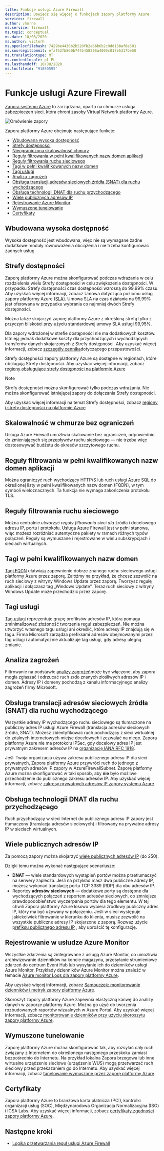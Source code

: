 ```yaml
---
title: Funkcje usługi Azure Firewall
description: Dowiedz się więcej o funkcjach zapory platformy Azure
services: firewall
author: vhorne
ms.service: firewall
ms.topic: conceptual
ms.date: 10/08/2020
ms.author: victorh
ms.openlocfilehash: 7429be4430b2b520fb2a66b6b2c0dd138af8e501
ms.sourcegitcommit: efaf52fb860b744b458295a4009c017e5317be50
ms.translationtype: MT
ms.contentlocale: pl-PL
ms.lasthandoff: 10/08/2020
ms.locfileid: "91850595"
---
```

# <a name="azure-firewall-features"></a>Funkcje usługi Azure Firewall

[Zapora systemu Azure](overview.md) to zarządzana, oparta na chmurze usługa zabezpieczeń sieci, która chroni zasoby Virtual Network platformy Azure.

![Omówienie zapory](media/overview/firewall-threat.png)

Zapora platformy Azure obejmuje następujące funkcje:

- [Wbudowana wysoka dostępność](#built-in-high-availability)
- [Strefy dostępności](#availability-zones)
- [Nieograniczona skalowalność chmury](#unrestricted-cloud-scalability)
- [Reguły filtrowania w pełni kwalifikowanych nazw domen aplikacji](#application-fqdn-filtering-rules)
- [Reguły filtrowania ruchu sieciowego](#network-traffic-filtering-rules)
- [Tagi w pełni kwalifikowanych nazw domen](#fqdn-tags)
- [Tagi usługi](#service-tags)
- [Analiza zagrożeń](#threat-intelligence)
- [Obsługa translacji adresów sieciowych źródła (SNAT) dla ruchu wychodzącego](#outbound-snat-support)
- [Obsługa technologii DNAT dla ruchu przychodzącego](#inbound-dnat-support)
- [Wiele publicznych adresów IP](#multiple-public-ip-addresses)
- [Rejestrowanie Azure Monitor](#azure-monitor-logging)
- [Wymuszone tunelowanie](#forced-tunneling)
- [Certyfikaty](#certifications)

## <a name="built-in-high-availability"></a>Wbudowana wysoka dostępność

Wysoka dostępność jest wbudowana, więc nie są wymagane żadne dodatkowe moduły równoważenia obciążenia i nie trzeba konfigurować żadnych usług.

## <a name="availability-zones"></a>Strefy dostępności

Zaporę platformy Azure można skonfigurować podczas wdrażania w celu rozdzielenia wielu Strefy dostępności w celu zwiększenia dostępności. W przypadku Strefy dostępności czas dostępności wzrosną do 99,99% czasu. Aby uzyskać więcej informacji, zobacz Umowa dotycząca poziomu usług zapory platformy Azure [(SLA)](https://azure.microsoft.com/support/legal/sla/azure-firewall/v1_0/). Umowa SLA na czas działania na 99,99% jest oferowana w przypadku wybrania co najmniej dwóch Strefy dostępności.

Można także skojarzyć zaporę platformy Azure z określoną strefą tylko z przyczyn bliskości przy użyciu standardowej umowy SLA usługi 99,95%.

Dla zapory wdrożonej w strefie dostępności nie ma dodatkowych kosztów. Istnieją jednak dodatkowe koszty dla przychodzących i wychodzących transferów danych skojarzonych z Strefy dostępności. Aby uzyskać więcej informacji, zobacz [szczegóły cennika](https://azure.microsoft.com/pricing/details/bandwidth/)dotyczącego przepustowości.

Strefy dostępności zapory platformy Azure są dostępne w regionach, które obsługują Strefy dostępności. Aby uzyskać więcej informacji, zobacz [regiony obsługujące strefy dostępności na platformie Azure](../availability-zones/az-region.md)

> [!NOTE]
> Strefy dostępności można skonfigurować tylko podczas wdrażania. Nie można skonfigurować istniejącej zapory do dołączania Strefy dostępności.

Aby uzyskać więcej informacji na temat Strefy dostępności, zobacz [regiony i strefy dostępności na platformie Azure](../availability-zones/az-overview.md)

## <a name="unrestricted-cloud-scalability"></a>Skalowalność w chmurze bez ograniczeń

Usługa Azure Firewall umożliwia skalowanie bez ograniczeń, odpowiednio do zmieniających się przepływów ruchu sieciowego — nie trzeba więc dostosowywać budżetu do okresów szczytowego ruchu.

## <a name="application-fqdn-filtering-rules"></a>Reguły filtrowania w pełni kwalifikowanych nazw domen aplikacji

Można ograniczyć ruch wychodzący HTTP/S lub ruch usługi Azure SQL do określonej listy w pełni kwalifikowanych nazw domen (FQDN), w tym symboli wieloznacznych. Ta funkcja nie wymaga zakończenia protokołu TLS.

## <a name="network-traffic-filtering-rules"></a>Reguły filtrowania ruchu sieciowego

Można centralnie *utworzyć reguły* *filtrowania sieci dla* źródła i docelowego adresu IP, portu i protokołu. Usługa Azure Firewall jest w pełni stanowa, więc możesz rozróżniać autentyczne pakiety w ramach różnych typów połączeń. Reguły są wymuszane i rejestrowane w wielu subskrypcjach i sieciach wirtualnych.

## <a name="fqdn-tags"></a>Tagi w pełni kwalifikowanych nazw domen

[Tagi FQDN](fqdn-tags.md) ułatwiają zapewnienie dobrze znanego ruchu sieciowego usługi platformy Azure przez zaporę. Załóżmy na przykład, że chcesz zezwolić na ruch sieciowy z witryny Windows Update przez zaporę. Tworzysz regułę aplikacji i dołączasz tag „Windows Update”. Teraz ruch sieciowy z witryny Windows Update może przechodzić przez zaporę.

## <a name="service-tags"></a>Tagi usługi

[Tag usługi](service-tags.md) reprezentuje grupę prefiksów adresów IP, która pomaga zminimalizować złożoność tworzenia reguł zabezpieczeń. Nie można utworzyć własnego tagu usługi ani określić, które adresy IP znajdują się w tagu. Firma Microsoft zarządza prefiksami adresów obejmowanymi przez tag usługi i automatycznie aktualizuje tag usługi, gdy adresy ulegną zmianie.

## <a name="threat-intelligence"></a>Analiza zagrożeń

Filtrowanie na podstawie [analizy zagrożeń](threat-intel.md)może być włączone, aby zapora mogła zgłaszać i odrzucać ruch z/do znanych złośliwych adresów IP i domen. Adresy IP i domeny pochodzą z kanału informacyjnego analizy zagrożeń firmy Microsoft.

## <a name="outbound-snat-support"></a>Obsługa translacji adresów sieciowych źródła (SNAT) dla ruchu wychodzącego

Wszystkie adresy IP wychodzącego ruchu sieciowego są tłumaczone na publiczny adres IP usługi Azure Firewall (translacja adresów sieciowych źródła, SNAT). Możesz zidentyfikować ruch pochodzący z sieci wirtualnej do zdalnych internetowych miejsc docelowych i zezwalać na niego. Zapora platformy Azure nie ma protokołu IPSec, gdy docelowy adres IP jest prywatnym zakresem adresów IP na [organizację IANA RFC 1918](https://tools.ietf.org/html/rfc1918). 

Jeśli Twoja organizacja używa zakresu publicznego adresu IP dla sieci prywatnych, Zapora platformy Azure przywróci ruch do jednego z prywatnych adresów IP zapory w AzureFirewallSubnet. Zaporę platformy Azure można skonfigurować w taki sposób, aby **nie** było możliwe przechodzenie do publicznego zakresu adresów IP. Aby uzyskać więcej informacji, zobacz [zakresy prywatnych adresów IP zapory systemu Azure](snat-private-range.md).

## <a name="inbound-dnat-support"></a>Obsługa technologii DNAT dla ruchu przychodzącego

Ruch przychodzący w sieci Internet do publicznego adresu IP zapory jest tłumaczony (translacja adresów sieciowych) i filtrowany na prywatne adresy IP w sieciach wirtualnych.

## <a name="multiple-public-ip-addresses"></a>Wiele publicznych adresów IP

Za pomocą zapory można skojarzyć [wiele publicznych adresów IP](deploy-multi-public-ip-powershell.md) (do 250).

Dzięki temu można wykonać następujące scenariusze:

- **DNAT** — wiele standardowych wystąpień portów można przetłumaczyć na serwery zaplecza. Jeśli na przykład masz dwa publiczne adresy IP, możesz wykonać translację portu TCP 3389 (RDP) dla obu adresów IP.
- Reportcy **adresów sieciowych** — dodatkowe porty są dostępne dla wychodzących połączeń z reportem adresów sieciowych, co zmniejsza prawdopodobieństwo wyczerpania portów dla tego elementu. W tej chwili Zapora platformy Azure losowo wybiera źródłowy publiczny adres IP, który ma być używany w połączeniu. Jeśli w sieci występuje jakiekolwiek filtrowanie w kierunku do klienta, musisz zezwolić na wszystkie publiczne adresy IP skojarzone z zaporą. Rozważ użycie [prefiksu publicznego adresu IP](../virtual-network/public-ip-address-prefix.md) , aby uprościć tę konfigurację.

## <a name="azure-monitor-logging"></a>Rejestrowanie w usłudze Azure Monitor

Wszystkie zdarzenia są zintegrowane z usługą Azure Monitor, co umożliwia archiwizowanie dzienników na koncie magazynu, przesyłanie strumieniowe zdarzeń do centrum Event Hub lub wysyłanie ich do dzienników usługi Azure Monitor. Przykłady dzienników Azure Monitor można znaleźć w temacie [Azure monitor Logs dla zapory platformy Azure](log-analytics-samples.md).

Aby uzyskać więcej informacji, zobacz [Samouczek: monitorowanie dzienników i metryk zapory platformy Azure](tutorial-diagnostics.md). 

Skoroszyt zapory platformy Azure zapewnia elastyczną kanwę do analizy danych w zaporze platformy Azure. Można go użyć do tworzenia rozbudowanych raportów wizualnych w Azure Portal. Aby uzyskać więcej informacji, zobacz [monitorowanie dzienników przy użyciu skoroszytu zapory platformy Azure](firewall-workbook.md).

## <a name="forced-tunneling"></a>Wymuszone tunelowanie

Zaporę platformy Azure można skonfigurować tak, aby rozsyłać cały ruch związany z Internetem do określonego następnego przeskoku zamiast bezpośrednio do Internetu. Na przykład lokalna Zapora brzegowa lub inne wirtualne urządzenie sieciowe (urządzenie WUS) mogą przetwarzać ruch sieciowy przed przekazaniem go do Internetu. Aby uzyskać więcej informacji, zobacz [tunelowanie wymuszone przez zaporę platformy Azure](forced-tunneling.md).

## <a name="certifications"></a>Certyfikaty

Zapora platformy Azure to branżowa karta płatnicza (PCI), kontrolki organizacji usług (SOC), Międzynarodowa Organizacja Normalizacyjna (ISO) i ICSA Labs. Aby uzyskać więcej informacji, zobacz [certyfikaty zgodności zapory platformy Azure](compliance-certifications.md).

## <a name="next-steps"></a>Następne kroki

- [Logika przetwarzania reguł usługi Azure Firewall](rule-processing.md)